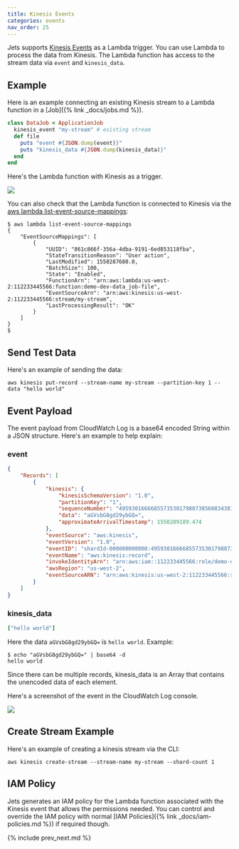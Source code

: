 ```yaml
---
title: Kinesis Events
categories: events
nav_order: 25
---
```


Jets supports [Kinesis Events](https://docs.aws.amazon.com/lambda/latest/dg/with-kinesis.html) as a Lambda trigger. You can use Lambda to process the data from Kinesis. The Lambda function has access to the stream data via `event` and `kinesis_data`.

## Example

Here is an example connecting an existing Kinesis stream to a Lambda function in a [Job]({% link _docs/jobs.md %}).

```ruby
class DataJob < ApplicationJob
  kinesis_event "my-stream" # existing stream
  def file
    puts "event #{JSON.dump(event)}"
    puts "kinesis_data #{JSON.dump(kinesis_data)}"
  end
end
```

Here's the Lambda function with Kinesis as a trigger.

![](/img/docs/kinesis-lambda.png)

You can also check that the Lambda function is connected to Kinesis via the [aws lambda list-event-source-mappings](https://docs.aws.amazon.com/cli/latest/reference/lambda/list-event-source-mappings.html):

    $ aws lambda list-event-source-mappings
    {
        "EventSourceMappings": [
            {
                "UUID": "861c866f-356a-4dba-9191-6ed853118fba",
                "StateTransitionReason": "User action",
                "LastModified": 1550287680.0,
                "BatchSize": 100,
                "State": "Enabled",
                "FunctionArn": "arn:aws:lambda:us-west-2:112233445566:function:demo-dev-data_job-file",
                "EventSourceArn": "arn:aws:kinesis:us-west-2:112233445566:stream/my-stream",
                "LastProcessingResult": "OK"
            }
        ]
    }
    $

## Send Test Data

Here's an example of sending the data:

    aws kinesis put-record --stream-name my-stream --partition-key 1 --data "hello world"

## Event Payload

The event payload from CloudWatch Log is a base64 encoded String within a JSON structure.  Here's an example to help explain:

### event

```json
{
    "Records": [
        {
            "kinesis": {
                "kinesisSchemaVersion": "1.0",
                "partitionKey": "1",
                "sequenceNumber": "49593016666855735301798073856083438124424404568371101698",
                "data": "aGVsbG8gd29ybGQ=",
                "approximateArrivalTimestamp": 1550289189.474
            },
            "eventSource": "aws:kinesis",
            "eventVersion": "1.0",
            "eventID": "shardId-000000000000:49593016666855735301798073856083438124424404568371101698",
            "eventName": "aws:kinesis:record",
            "invokeIdentityArn": "arn:aws:iam::112233445566:role/demo-dev-DataJob-OUD26QSQSWKN-DataJobFileIamRole-CM2L7G0KZVY",
            "awsRegion": "us-west-2",
            "eventSourceARN": "arn:aws:kinesis:us-west-2:112233445566:stream/my-stream"
        }
    ]
}
```

### kinesis_data

```ruby
["hello world"]
```

Here the data `aGVsbG8gd29ybGQ=` is `hello world`.  Example:

    $ echo "aGVsbG8gd29ybGQ=" | base64 -d
    hello world

Since there can be multiple records, kinesis_data is an Array that contains the unencoded data of each element.

Here's a screenshot of the event in the CloudWatch Log console.

![](/img/docs/kinesis-log.png)

## Create Stream Example

Here's an example of creating a kinesis stream via the CLI:

    aws kinesis create-stream --stream-name my-stream --shard-count 1

## IAM Policy

Jets generates an IAM policy for the Lambda function associated with the Kinesis event that allows the permissions needed.  You can control and override the IAM policy with normal [IAM Policies]({% link _docs/iam-policies.md %}) if required though.

{% include prev_next.md %}